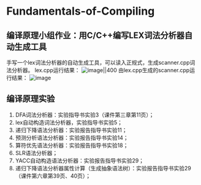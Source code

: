 # Fundamentals-of-Compiling

## 编译原理小组作业：用C/C++编写LEX词法分析器自动生成工具
手写一个lex词法分析器的自动生成工具，可以读入正规式，生成scanner.cpp词法分析器。
lex.cpp运行结果：
![image||400](https://github.com/user-attachments/assets/f9f303c1-f96a-43ee-96ea-90827ca3c598)
由lex.cpp生成的scanner.cpp运行结果：
![image](https://github.com/user-attachments/assets/9923bb20-9e0b-4d2f-b30e-981a17d3008a)

## 编译原理实验

1. DFA词法分析器：实验指导书实验3（课件第三章第11页）；
2. lex自动构造词法分析器，实验指导书实验5；
3. 递归下降语法分析器：实验报告指导书实验11；
4. 预测分析语法分析器：实验报告指导书实验14；
5. 算符优先语法分析器：实验报告指导书实验18；
6. SLR语法分析器；
7. YACC自动构造语法分析器：实验报告指导书实验29；
8. 递归下降语法分析器属性计算（生成抽象语法树）：实验报告指导书实验29（课件第六章第39页、40页）；
